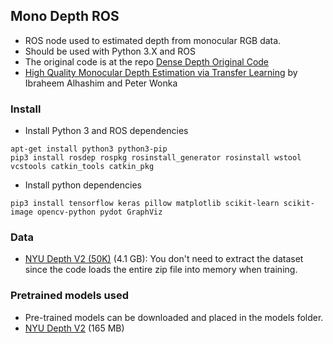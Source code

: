 ## Mono Depth ROS
 - ROS node used to estimated depth from monocular RGB data.
 - Should be used with Python 3.X and ROS
 - The original code is at the repo [Dense Depth Original Code](https://github.com/ialhashim/DenseDepth)
 - [High Quality Monocular Depth Estimation via Transfer Learning](https://arxiv.org/abs/1812.11941) by Ibraheem Alhashim and Peter Wonka



### Install

- Install Python 3 and ROS dependencies

```
apt-get install python3 python3-pip
pip3 install rosdep rospkg rosinstall_generator rosinstall wstool vcstools catkin_tools catkin_pkg
```

- Install python dependencies

`pip3 install tensorflow keras pillow matplotlib scikit-learn scikit-image opencv-python pydot GraphViz` 




### Data
 - [NYU Depth V2 (50K)](https://s3-eu-west-1.amazonaws.com/densedepth/nyu_data.zip) (4.1 GB): You don't need to extract the dataset since the code loads the entire zip file into memory when training.



### Pretrained models used
 - Pre-trained models can be downloaded and placed in the models folder.
 - [NYU Depth V2](https://s3-eu-west-1.amazonaws.com/densedepth/nyu.h5) (165 MB)

